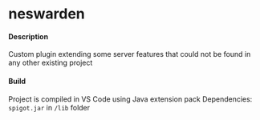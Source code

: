 # neswarden

#### Description

Custom plugin extending some server features that could not be found in any other existing project

#### Build

Project is compiled in VS Code using Java extension pack
Dependencies:
`spigot.jar` in `/lib` folder